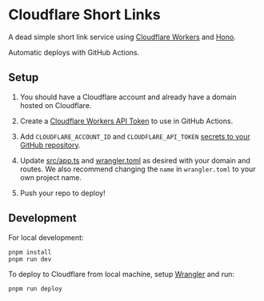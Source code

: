 # Cloudflare Short Links

A dead simple short link service using [Cloudflare Workers](https://developers.cloudflare.com/workers/) and [Hono](https://hono.dev/).

Automatic deploys with GitHub Actions.

## Setup

1. You should have a Cloudflare account and already have a domain hosted on Cloudflare.

2. Create a [Cloudflare Workers API Token](https://developers.cloudflare.com/workers/wrangler/migration/v1-to-v2/wrangler-legacy/authentication/#generate-tokens) to use in GitHub Actions.

3. Add `CLOUDFLARE_ACCOUNT_ID` and `CLOUDFLARE_API_TOKEN` [secrets to your GitHub repository](https://docs.github.com/en/actions/security-guides/using-secrets-in-github-actions#creating-secrets-for-a-repository).

4. Update [src/app.ts](src/app.ts) and [wrangler.toml](wrangler.toml) as desired with your domain and routes. We also recommend changing the `name` in `wrangler.toml` to your own project name.

5. Push your repo to deploy!

## Development

For local development:

```
pnpm install
pnpm run dev
```

To deploy to Cloudflare from local machine, setup [Wrangler](https://developers.cloudflare.com/workers/cli-wrangler/install-update) and run:

```
pnpm run deploy
```
